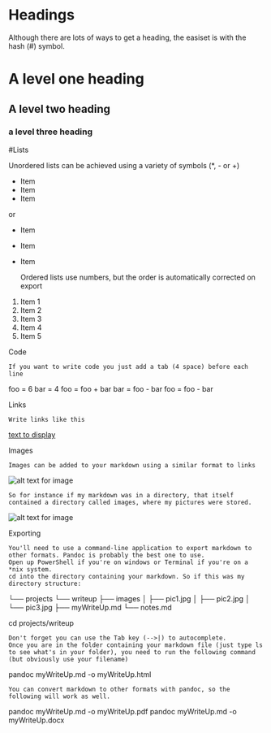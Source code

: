 # Headings

Although there are lots of ways to get a heading, the easiset is with the hash (#) symbol.

 # A level one heading
 ## A level two heading
 ### a level three heading

#Lists

 Unordered lists can be achieved using a variety of symbols (*, - or +)

* Item
* Item
* Item

or

- Item
- Item
- Item

    Ordered lists use numbers, but the order is automatically corrected on export

1. Item 1
2. Item 2
3. Item 3
6. Item 4
2. Item 5

Code

    If you want to write code you just add a tab (4 space) before each line

foo = 6
bar = 4
foo = foo + bar
bar = foo - bar
foo = foo - bar

Links

    Write links like this

[text to display](http://www.example.com)

Images

    Images can be added to your markdown using a similar format to links

![alt text for image](relative/location/of/image.jpg)

    So for instance if my markdown was in a directory, that itself contained a directory called images, where my pictures were stored.

![alt text for image](images/image.jpg)

Exporting

    You'll need to use a command-line application to export markdown to other formats. Pandoc is probably the best one to use.
    Open up PowerShell if you're on windows or Terminal if you're on a *nix system.
    cd into the directory containing your markdown. So if this was my directory structure:

└── projects
    └── writeup
        ├── images
        │   ├── pic1.jpg
        │   ├── pic2.jpg
        │   └── pic3.jpg
        ├── myWriteUp.md
        └── notes.md

cd projects/writeup

    Don't forget you can use the Tab key (-->|) to autocomplete.
    Once you are in the folder containing your markdown file (just type ls to see what's in your folder), you need to run the following command (but obviously use your filename)

pandoc myWriteUp.md -o myWriteUp.html

    You can convert markdown to other formats with pandoc, so the following will work as well.

pandoc myWriteUp.md -o myWriteUp.pdf
pandoc myWriteUp.md -o myWriteUp.docx

